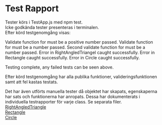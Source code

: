 # Test Rapport
Tester körs i TestApp.js med npm test.  
Icke godkända tester presenteras i terminalen.  
Efter körd testgenomgång visas:  

Validate function for must be a positive number passed.
Validate function for must be a number passed.
Second validate function for must be a number passed.
Error in RightAngledTriangel caught successfully.
Error in Rectangle caught successfully.
Error in Circle caught successfully.

Testing complete, any failed tests can be seen above.  

Efter körd testgenomgång har alla publika funktioner, valideringsfunktionen samt att fel kastas testats.

Det har även utförts manuella tester då objektet har skapats, egenskaperna har sats och funktionerna har anropats. Dessa har dokumenterats i individuella testrapporter för varje class. Se separata filer.  
[RightAngledTriangle](TestReportRightAngledTriangle.md)  
[Rectangle](TestReportRectangle.md)  
[Circle](TestReportCircle.md)